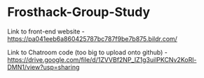# Frosthack-Group-Study

Link to front-end website - https://pa041eeb6a860425787bc787f9be7b875.bildr.com/

Link to Chatroom code (too big to upload onto github) - https://drive.google.com/file/d/1ZVVBf2NP_IZ1g3uilPKCNv2KoRl-DMN1/view?usp=sharing
